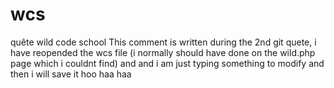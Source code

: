# wcs
quête wild code school
This comment is written during the 2nd git quete, i have reopended the wcs file (i normally should have done on the wild.php page which i couldnt find) and and i am just typing something to modify and then i will save it hoo haa haa 
